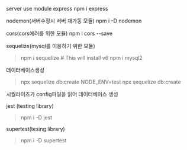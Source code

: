 server
use module
express
npm i express

nodemon(서버수정시 서버 재가동 모듈)
npm i -D nodemon

cors(cors에러를 위한 모듈)
npm i cors --save

sequelize(mysql를 이용하기 위한 모듈)

> npm i sequelize # This will install v6
> npm i mysql2

데이터베이스생성

> npx sequelize db:create
> NODE_ENV=test npx sequelize db:create

시퀄라이즈가 config파일을 읽어 데이터베이스 생성

jest (testing library)

> npm i -D jest

supertest(tesing library)

> npm i -D supertest
